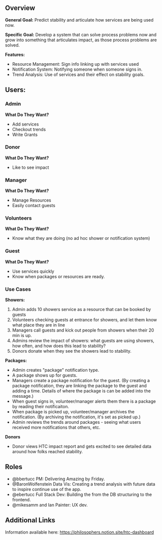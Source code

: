 ## Overview

**General Goal:** Predict stability and articulate how services are being used now.

**Specific Goal:** Develop a system that can solve process problems now and grow into something that articulates impact, as those process problems are solved.

**Features:**
- Resource Management: Sign info linking up with services used 
- Notification System: Notifying someone when someone signs in.
- Trend Analysis: Use of services and their effect on stability goals.

## Users:
### Admin
**What Do They Want?**
- Add services
- Checkout trends
- Write Grants

### Donor
**What Do They Want?**
- Like to see impact

### Manager
**What Do They Want?**
- Manage Resources
- Easily contact guests

### Volunteers
**What Do They Want?**
- Know what they are doing (no ad hoc shower or notification system)

### Guest
**What Do They Want?**
- Use services quickly
- Know when packages or resources are ready.

### Use Cases
**Showers:**
1. Admin adds 10 showers service as a resource that can be booked by guests
2. Volunteers checking guests at entrance for showers, and let them know what place they are in line
3. Managers call guests and kick out people from showers when their 20 min is up.
4. Admins review the impact of showers: what guests are using showers, how often, and how does this lead to stability?
5. Donors donate when they see the showers lead to stability.

**Packages:**
- Admin creates "package" notification type.
- A package shows up for guests.
- Managers create a package notification for the guest. (By creating a package notification, they are linking the package to the guest and adding a time. Details of where the package is can be added into the message.)
- When guest signs in, volunteer/manager alerts them there is a package by reading their notificaiton.
- When package is picked up, volunteer/manager archives the notification. (By archiving the notification, it's set as picked up.)
- Admin reviews the trends around packages - seeing what users received more notifications that others, etc.

**Donors**
- Donor views HTC impact report and gets excited to see detailed data around how folks reached stability.

## Roles
- @bbertucc PM: Delivering Amazing by Friday.
- @BaronWolfenstein Data Vis: Creating a trend analysis with future data to inspire continue use of the app.
- @ebertucc Full Stack Dev: Building the from the DB structuring to the frontend.
- @mikesamm and Ian Painter: UX dev.

## Additional Links
Information available here: https://philosophers.notion.site/htc-dashboard
